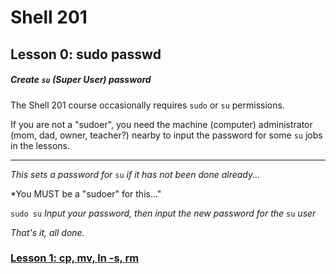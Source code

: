 # Shell 201
## Lesson 0: sudo passwd

##### Create `su` (Super User) password

The Shell 201 course occasionally requires `sudo` or `su` permissions.

If you are not a "sudoer", you need the machine (computer) administrator (mom, dad, owner, teacher?) nearby to input the password for some `su` jobs in the lessons.

___

*This sets a password for* `su` *if it has not been done already...*

*You MUST be a "sudoer" for this..."

`sudo su` *Input your password, then input the new password for the* `su` *user*

*That's it, all done.*

### [Lesson 1: cp, mv, ln -s, rm](https://github.com/inkVerb/guru/blob/master/201-shell/Lesson-01.md)
